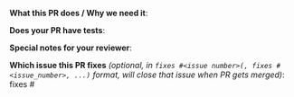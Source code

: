 <!--  Thanks for sending a pull request!  Here are some tips for you:
1. If this is your first PR, read our contributor guidelines https://jenkins-x.io/contribute/
2. Follow these instructions to write commit messages http://karma-runner.github.io/3.0/dev/git-commit-msg.html
3. Follow these instructions to write tests https://jenkins-x.io/contribute/development/#testing
4. You can trigger the tests for your PR with /test bdd
5. If you want *faster* PR reviews, read how: https://git.k8s.io/community/contributors/guide/pull-requests.md#best-practices-for-faster-reviews
6. If the PR is unfinished, see how to mark it: https://git.k8s.io/community/contributors/guide/pull-requests.md#marking-unfinished-pull-requests
-->

**What this PR does / Why we need it**:

**Does your PR have tests**:

**Special notes for your reviewer**:

**Which issue this PR fixes** *(optional, in `fixes #<issue number>(, fixes #<issue_number>, ...)` format, will close that issue when PR gets merged)*: fixes #
